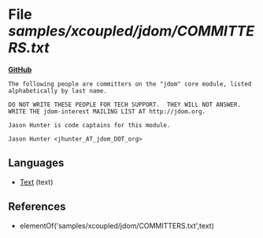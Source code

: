 # File _samples/xcoupled/jdom/COMMITTERS.txt_
**[GitHub](https://github.com/softlang/yas/blob/master/samples/xcoupled/jdom/COMMITTERS.txt)**
```
The following people are committers on the "jdom" core module, listed
alphabetically by last name.

DO NOT WRITE THESE PEOPLE FOR TECH SUPPORT.  THEY WILL NOT ANSWER.
WRITE THE jdom-interest MAILING LIST AT http://jdom.org.

Jason Hunter is code captains for this module.

Jason Hunter <jhunter_AT_jdom_DOT_org>

```

## Languages
* [Text](../languages/Text.md) (text)

## References
* elementOf('samples/xcoupled/jdom/COMMITTERS.txt',text)
